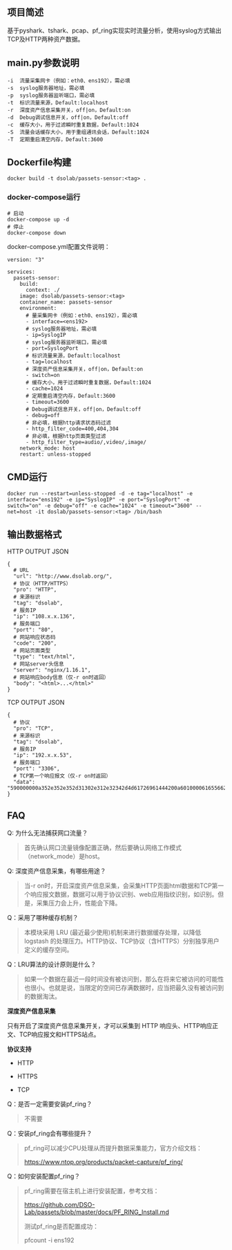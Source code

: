 ## 项目简述

基于pyshark、tshark、pcap、pf_ring实现实时流量分析，使用syslog方式输出TCP及HTTP两种资产数据。

## main.py参数说明

```
-i  流量采集网卡（例如：eth0、ens192），需必填
-s  syslog服务器地址，需必填
-p  syslog服务器监听端口，需必填
-t  标识流量来源，Default:localhost
-r  深度资产信息采集开关，off|on，Default:on
-d  Debug调试信息开关，off|on，Default:off
-c  缓存大小，用于过滤瞬时重复数据，Default:1024
-S  流量会话缓存大小，用于重组通讯会话，Default:1024
-T  定期重启清空内存，Default:3600
```

## Dockerfile构建

```
docker build -t dsolab/passets-sensor:<tag> .
```

### docker-compose运行

```
# 启动
docker-compose up -d
# 停止
docker-compose down
```

docker-compose.yml配置文件说明：

```
version: "3"

services:
  passets-sensor:
    build:
      context: ./
    image: dsolab/passets-sensor:<tag>
    container_name: passets-sensor
    environment:
      # 量采集网卡（例如：eth0、ens192），需必填
      - interface=<ens192>
      # syslog服务器地址，需必填
      - ip=SyslogIP
      # syslog服务器监听端口，需必填
      - port=SyslogPort
      # 标识流量来源，Default:localhost
      - tag=localhost
      # 深度资产信息采集开关，off|on，Default:on
      - switch=on
      # 缓存大小，用于过滤瞬时重复数据，Default:1024
      - cache=1024
      # 定期重启清空内存，Default:3600
      - timeout=3600
      # Debug调试信息开关，off|on，Default:off
      - debug=off
      # 非必填，根据http请求状态码过滤
      - http_filter_code=400,404,304
      # 非必填，根据http页面类型过滤
      - http_filter_type=audio/,video/,image/
    network_mode: host
    restart: unless-stopped
```

## CMD运行

```
docker run --restart=unless-stopped -d -e tag="localhost" -e interface="ens192" -e ip="SyslogIP" -e port="SyslogPort" -e switch="on" -e debug="off" -e cache="1024" -e timeout="3600" --net=host -it doslab/passets-sensor:<tag> /bin/bash
```

## 输出数据格式

HTTP OUTPUT JSON

```
{
  # URL
  "url": "http://www.dsolab.org/",    
  # 协议（HTTP/HTTPS）
  "pro": "HTTP",
  # 来源标识
  "tag": "dsolab",      
  # 服务IP 
  "ip": "108.x.x.136",    
  # 服务端口
  "port": "80",   
  # 网站响应状态码
  "code": "200",    
  # 网站页面类型
  "type": "text/html",        
  # 网站server头信息
  "server": "nginx/1.16.1", 
  # 网站响应body信息（仅-r on时返回）
  "body": "<html>...</html>"                    
}
```

TCP OUTPUT JSON

```
{
  # 协议
  "pro": "TCP",      
  # 来源标识
  "tag": "dsolab",    
  # 服务IP
  "ip": "192.x.x.53", 
  # 服务端口
  "port": "3306",     
  # TCP第一个响应报文（仅-r on时返回）
  "data": "590000000a352e352e352d31302e312e32342d4d61726961444200a601000061655662665b776200fff72102003fa015000000000000000000006451474f396b345e5f40614a006d7973716c5f6e61746976655f70617373776f726400"                                     
}
```

## FAQ

Q: 为什么无法捕获网口流量？

> 首先确认网口流量镜像配置正确，然后要确认网络工作模式（network_mode）是host。

Q: 深度资产信息采集，有哪些用途？

> 当-r on时，开启深度资产信息采集，会采集HTTP页面html数据和TCP第一个响应报文数据，数据可以用于协议识别、web应用指纹识别，如识别。但是，采集压力会上升，性能会下降。

Q：采用了哪种缓存机制？

> 本模块采用 LRU (最近最少使用)机制来进行数据缓存处理，以降低 logstash 的处理压力。HTTP协议、TCP协议（含HTTPS）分别独享用户定义的缓存空间。

Q：LRU算法的设计原则是什么？

> 如果一个数据在最近一段时间没有被访问到，那么在将来它被访问的可能性也很小。也就是说，当限定的空间已存满数据时，应当把最久没有被访问到的数据淘汰。

**深度资产信息采集**

只有开启了深度资产信息采集开关，才可以采集到 HTTP 响应头、HTTP响应正文、TCP响应报文和HTTPS站点。

**协议支持**

- HTTP

- HTTPS

- TCP

Q：是否一定需要安装pf_ring？

> 不需要

Q：安装pf_ring会有哪些提升？

> pf_ring可以减少CPU处理从而提升数据采集能力，官方介绍文档：
>
> <https://www.ntop.org/products/packet-capture/pf_ring/>

Q：如何安装配置pf_ring？

> pf_ring需要在宿主机上进行安装配置，参考文档：
>
>  https://github.com/DSO-Lab/passets/blob/master/docs/PF_RING_Install.md 
>
> 测试pf_ring是否配置成功：
>
> pfcount -i ens192

